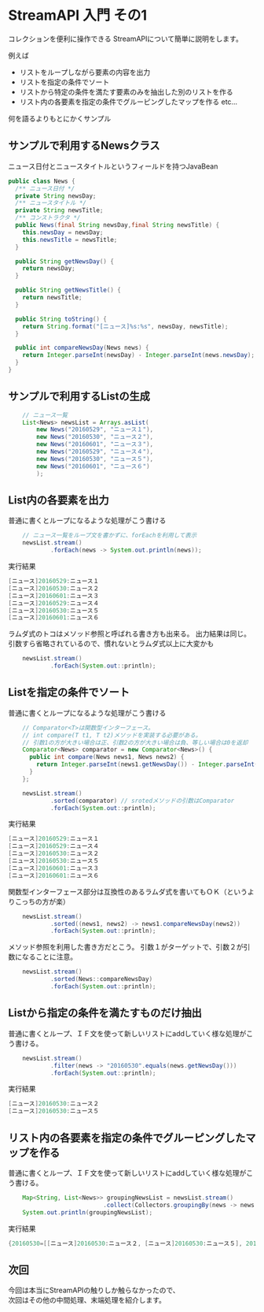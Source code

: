 # StreamAPI 入門 その1
コレクションを便利に操作できる
StreamAPIについて簡単に説明をします。

例えば

* リストをループしながら要素の内容を出力
* リストを指定の条件でソート
* リストから特定の条件を満たす要素のみを抽出した別のリストを作る
* リスト内の各要素を指定の条件でグルーピングしたマップを作る
etc…

何を語るよりもとにかくサンプル

## サンプルで利用するNewsクラス
ニュース日付とニュースタイトルというフィールドを持つJavaBean
```java
public class News {
  /** ニュース日付 */
  private String newsDay;
  /** ニュースタイトル */
  private String newsTitle;
  /** コンストラクタ */
  public News(final String newsDay,final String newsTitle) {
    this.newsDay = newsDay;
    this.newsTitle = newsTitle;
  }

  public String getNewsDay() {
    return newsDay;
  }

  public String getNewsTitle() {
    return newsTitle;
  }

  public String toString() {
    return String.format("[ニュース]%s:%s", newsDay, newsTitle);
  }

  public int compareNewsDay(News news) {
    return Integer.parseInt(newsDay) - Integer.parseInt(news.newsDay);
  }
}
```

## サンプルで利用するListの生成
```java
    // ニュース一覧
    List<News> newsList = Arrays.asList(
        new News("20160529", "ニュース１"),
        new News("20160530", "ニュース２"),
        new News("20160601", "ニュース３"),
        new News("20160529", "ニュース４"),
        new News("20160530", "ニュース５"),
        new News("20160601", "ニュース６")
        );
```

## List内の各要素を出力
普通に書くとループになるような処理がこう書ける
```java
    // ニュース一覧をループ文を書かずに、forEachを利用して表示
    newsList.stream()
            .forEach(news -> System.out.println(news));
```

実行結果
```java
[ニュース]20160529:ニュース１
[ニュース]20160530:ニュース２
[ニュース]20160601:ニュース３
[ニュース]20160529:ニュース４
[ニュース]20160530:ニュース５
[ニュース]20160601:ニュース６
```

ラムダ式のトコはメソッド参照と呼ばれる書き方も出来る。
出力結果は同じ。
引数すら省略されているので、慣れないとラムダ式以上に大変かも
```java
    newsList.stream()
            .forEach(System.out::println);
```


## Listを指定の条件でソート
普通に書くとループになるような処理がこう書ける
```java
    // Comparator<T>は関数型インターフェース。
    // int compare(T t1, T t2)メソッドを実装する必要がある。
    // 引数1の方が大きい場合は正、引数2の方が大きい場合は負、等しい場合は0を返却
    Comparator<News> comparator = new Comparator<News>() {
      public int compare(News news1, News news2) {
        return Integer.parseInt(news1.getNewsDay()) - Integer.parseInt(news2.getNewsDay());
      }
    };

    newsList.stream()
            .sorted(comparator) // srotedメソッドの引数はComparator
            .forEach(System.out::println);
```

実行結果
```java
[ニュース]20160529:ニュース１
[ニュース]20160529:ニュース４
[ニュース]20160530:ニュース２
[ニュース]20160530:ニュース５
[ニュース]20160601:ニュース３
[ニュース]20160601:ニュース６
```

関数型インターフェース部分は互換性のあるラムダ式を書いてもＯＫ（というよりこっちの方が楽）
```java
    newsList.stream()
            .sorted((news1, news2) -> news1.compareNewsDay(news2))
            .forEach(System.out::println);
```

メソッド参照を利用した書き方だとこう。
引数１がターゲットで、引数２が引数になることに注意。
```java
    newsList.stream()
            .sorted(News::compareNewsDay)
            .forEach(System.out::println);
```

## Listから指定の条件を満たすものだけ抽出
普通に書くとループ、ＩＦ文を使って新しいリストにaddしていく様な処理がこう書ける。
```java
    newsList.stream()
            .filter(news -> "20160530".equals(news.getNewsDay()))
            .forEach(System.out::println);
```

実行結果
```java
[ニュース]20160530:ニュース２
[ニュース]20160530:ニュース５
```

## リスト内の各要素を指定の条件でグルーピングしたマップを作る
普通に書くとループ、ＩＦ文を使って新しいリストにaddしていく様な処理がこう書ける。
```java
    Map<String, List<News>> groupingNewsList = newsList.stream()
                           .collect(Collectors.groupingBy(news -> news.getNewsDay()));
    System.out.println(groupingNewsList);
```

実行結果
```java
{20160530=[[ニュース]20160530:ニュース２, [ニュース]20160530:ニュース５], 20160601=[[ニュース]20160601:ニュース３, [ニュース]20160601:ニュース６], 20160529=[[ニュース]20160529:ニュース１, [ニュース]20160529:ニュース４]}
```


## 次回
今回は本当にStreamAPIの触りしか触らなかったので、  
次回はその他の中間処理、末端処理を紹介します。
